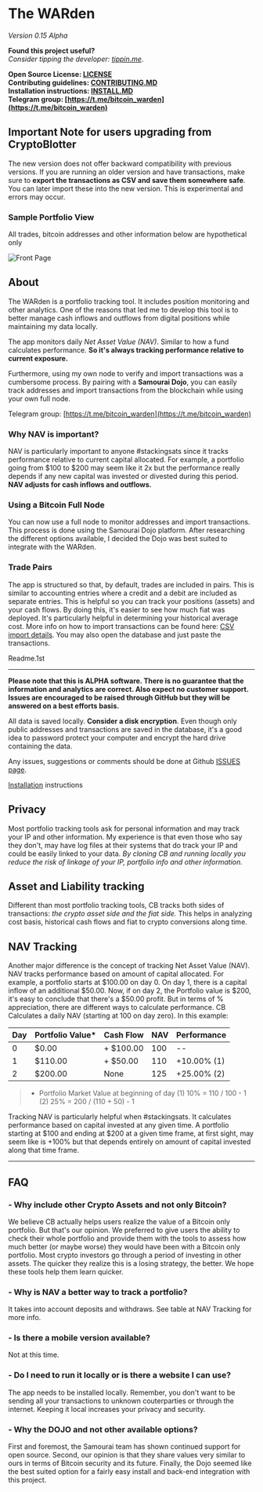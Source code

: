 # The WARden

_Version 0.15 Alpha_

**Found this project useful?** \
_Consider tipping the developer: [tippin.me](https://tippin.me/@alphaazeta)_.

**Open Source License: [LICENSE](https://github.com/pxsocs/thewarden/blob/master/LICENSE)**\
**Contributing guidelines: [CONTRIBUTING.MD](https://github.com/pxsocs/thewarden/blob/master/CONTRIBUTING.md)**\
**Installation instructions: [INSTALL.MD](https://github.com/pxsocs/thewarden/blob/master/INSTALL.MD)**\
**Telegram group: [https://t.me/bitcoin_warden](https://t.me/bitcoin_warden)**

## Important Note for users upgrading from CryptoBlotter

The new version does not offer backward compatibility with previous versions. If you are running an older version and have transactions, make sure to **export the transactions as CSV and save them somewhere safe**. You can later import these into the new version. This is experimental and errors may occur.

### Sample Portfolio View

All trades, bitcoin addresses and other information below are hypothetical only

![Front Page](https://github.com/pxsocs/thewarden/blob/master/thewarden/static/images/github_images/portfolio.png)

## About

The WARden is a portfolio tracking tool. It includes position monitoring and other analytics. One of the reasons that led me to develop this tool is to better manage cash inflows and outflows from digital positions while maintaining my data locally.

The app monitors daily _Net Asset Value (NAV)_. Similar to how a fund calculates performance. **So it's always tracking performance relative to current exposure.**

Furthermore, using my own node to verify and import transactions was a cumbersome process. By pairing with a **Samourai Dojo**, you can easily track addresses and import transactions from the blockchain while using your own full node.

Telegram group: [https://t.me/bitcoin_warden](https://t.me/bitcoin_warden)

### Why NAV is important?

NAV is particularly important to anyone #stackingsats since it tracks performance relative to current capital allocated.
For example, a portfolio going from $100 to $200 may seem like it 2x but the performance really depends if any new capital was invested or divested during this period. **NAV adjusts for cash inflows and outflows.**

### Using a Bitcoin Full Node

You can now use a full node to monitor addresses and import transactions. This process is done using the Samourai Dojo platform. After researching the different options available, I decided the Dojo was best suited to integrate with the WARden.

### Trade Pairs

The app is structured so that, by default, trades are included in pairs. This is similar to accounting entries where a credit and a debit are included as separate entries.
This is helpful so you can track your positions (assets) and your cash flows.
By doing this, it's easier to see how much fiat was deployed. It's particularly helpful in determining your historical average cost.
More info on how to import transactions can be found here: [CSV import details](http://www.thewarden.io/csvtemplate). You may also open the database and just paste the transactions.

Readme.1st

---

**Please note that this is ALPHA software. There is no guarantee that the
information and analytics are correct. Also expect no customer support. Issues are encouraged to be raised through GitHub but they will be answered on a best efforts basis.**

All data is saved locally. **Consider a disk encryption**. Even though only public addresses and transactions are saved in the database, it's a good idea to password protect your computer and encrypt the hard drive containing the data.

Any issues, suggestions or comments should be done at Github [ISSUES page](https://github.com/issues).

[Installation](https://github.com/pxsocs/thewarden/blob/master/INSTALL.MD) instructions

## Privacy

Most portfolio tracking tools ask for personal information and may track your IP and other information. My experience is that even those who say they don't, may have log files at their systems that do track your IP and could be easily linked to your data.
_By cloning CB and running locally you reduce the risk of linkage of your IP, portfolio info and other information._

## Asset and Liability tracking

Different than most portfolio tracking tools, CB tracks both sides of transactions: _the crypto asset side and the fiat side._ This helps in analyzing cost basis, historical cash flows and fiat to crypto conversions along time.

## NAV Tracking

Another major difference is the concept of tracking Net Asset Value (NAV).
NAV tracks performance based on amount of capital allocated. For example, a portfolio starts at $100.00 on day 0. On day 1, there is a capital inflow of an additional $50.00. Now, if on day 2, the Portfolio value is $200, it's easy to conclude that there's a $50.00 profit. But in terms of % appreciation, there are different ways to calculate performance.
CB Calculates a daily NAV (starting at 100 on day zero).
In this example:

| Day | Portfolio Value\* | Cash Flow  | NAV | Performance |
| --- | ----------------- | ---------- | --- | ----------- |
| 0   | \$0.00            | + \$100.00 | 100 | --          |
| 1   | \$110.00          | + \$50.00  | 110 | +10.00% (1) |
| 2   | \$200.00          | None       | 125 | +25.00% (2) |

> - Portfolio Market Value at beginning of day
>   (1) 10% = 110 / 100 - 1
>   (2) 25% = 200 / (110 + 50) - 1

Tracking NAV is particularly helpful when #stackingsats. It calculates performance based on capital invested at any given time. A portfolio starting at $100 and ending at $200 at a given time frame, at first sight, may seem like is +100% but that depends entirely on amount of capital invested
along that time frame.

---

## FAQ

### - Why include other Crypto Assets and not only Bitcoin?

We believe CB actually helps users realize the value of a Bitcoin only portfolio. But that's our opinion. We preferred to give users the ability to check their whole portfolio and provide them with the tools to assess how much better (or maybe worse) they would have been with a Bitcoin only portfolio.
Most crypto investors go through a period of investing in other assets. The quicker they realize this is a losing strategy, the better. We hope these tools help them learn quicker.

### - Why is NAV a better way to track a portfolio?

It takes into account deposits and withdraws. See table at NAV Tracking for more info.

### - Is there a mobile version available?

Not at this time.

### - Do I need to run it locally or is there a website I can use?

The app needs to be installed locally. Remember, you don't want to be sending all your transactions to unknown couterparties or through the internet. Keeping it local increases
your privacy and security.

### - Why the DOJO and not other available options?

First and foremost, the Samourai team has shown continued support for open source.
Second, our opinion is that they share values very similar to ours in terms of Bitcoin security and its future.
Finally, the Dojo seemed like the best suited option for a fairly easy install and back-end integration with this project.
